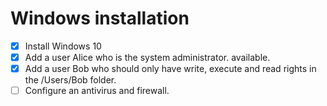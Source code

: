# Windows installation

- [x] Install Windows 10
- [x] Add a user Alice who is the system administrator. available.	
- [x] Add a user Bob who should only have write, execute and read rights in the /Users/Bob folder.	
- [ ] Configure an antivirus and firewall.
